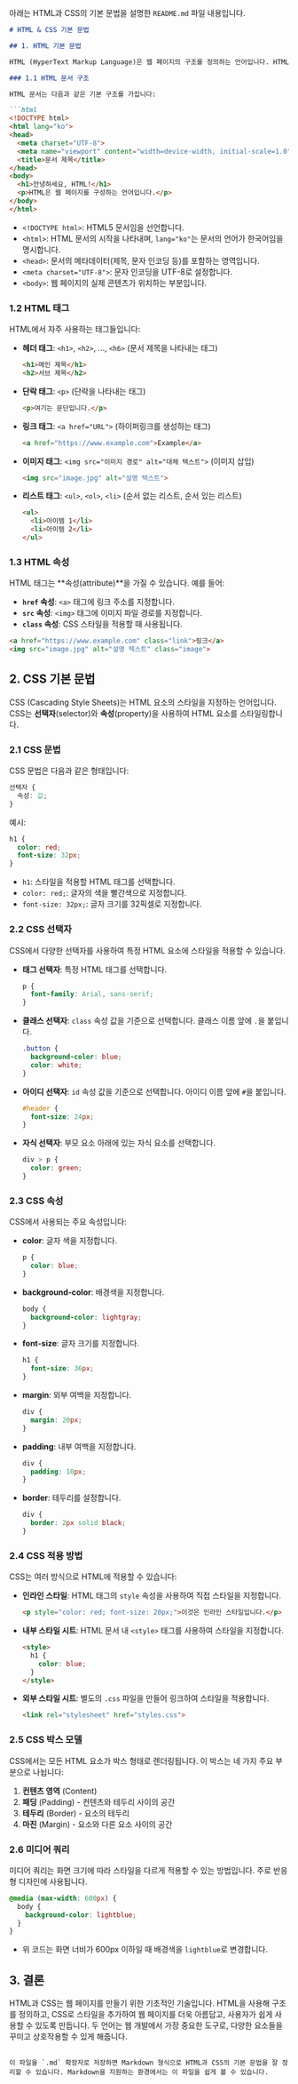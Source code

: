 아래는 HTML과 CSS의 기본 문법을 설명한 `README.md` 파일 내용입니다.

```markdown
# HTML & CSS 기본 문법

## 1. HTML 기본 문법

HTML (HyperText Markup Language)은 웹 페이지의 구조를 정의하는 언어입니다. HTML은 다양한 **태그**를 사용하여 웹 페이지의 요소들을 구성합니다.

### 1.1 HTML 문서 구조

HTML 문서는 다음과 같은 기본 구조를 가집니다:

```html
<!DOCTYPE html>
<html lang="ko">
<head>
  <meta charset="UTF-8">
  <meta name="viewport" content="width=device-width, initial-scale=1.0">
  <title>문서 제목</title>
</head>
<body>
  <h1>안녕하세요, HTML!</h1>
  <p>HTML은 웹 페이지를 구성하는 언어입니다.</p>
</body>
</html>
```

- `<!DOCTYPE html>`: HTML5 문서임을 선언합니다.
- `<html>`: HTML 문서의 시작을 나타내며, `lang="ko"`는 문서의 언어가 한국어임을 명시합니다.
- `<head>`: 문서의 메타데이터(제목, 문자 인코딩 등)를 포함하는 영역입니다.
- `<meta charset="UTF-8">`: 문자 인코딩을 UTF-8로 설정합니다.
- `<body>`: 웹 페이지의 실제 콘텐츠가 위치하는 부분입니다.

### 1.2 HTML 태그

HTML에서 자주 사용하는 태그들입니다:

- **헤더 태그**: `<h1>`, `<h2>`, ..., `<h6>` (문서 제목을 나타내는 태그)
  ```html
  <h1>메인 제목</h1>
  <h2>서브 제목</h2>
  ```

- **단락 태그**: `<p>` (단락을 나타내는 태그)
  ```html
  <p>여기는 문단입니다.</p>
  ```

- **링크 태그**: `<a href="URL">` (하이퍼링크를 생성하는 태그)
  ```html
  <a href="https://www.example.com">Example</a>
  ```

- **이미지 태그**: `<img src="이미지 경로" alt="대체 텍스트">` (이미지 삽입)
  ```html
  <img src="image.jpg" alt="설명 텍스트">
  ```

- **리스트 태그**: `<ul>`, `<ol>`, `<li>` (순서 없는 리스트, 순서 있는 리스트)
  ```html
  <ul>
    <li>아이템 1</li>
    <li>아이템 2</li>
  </ul>
  ```

### 1.3 HTML 속성

HTML 태그는 **속성(attribute)**을 가질 수 있습니다. 예를 들어:

- **`href` 속성**: `<a>` 태그에 링크 주소를 지정합니다.
- **`src` 속성**: `<img>` 태그에 이미지 파일 경로를 지정합니다.
- **`class` 속성**: CSS 스타일을 적용할 때 사용됩니다.

```html
<a href="https://www.example.com" class="link">링크</a>
<img src="image.jpg" alt="설명 텍스트" class="image">
```

## 2. CSS 기본 문법

CSS (Cascading Style Sheets)는 HTML 요소의 스타일을 지정하는 언어입니다. CSS는 **선택자**(selector)와 **속성**(property)을 사용하여 HTML 요소를 스타일링합니다.

### 2.1 CSS 문법

CSS 문법은 다음과 같은 형태입니다:

```css
선택자 {
  속성: 값;
}
```

예시:

```css
h1 {
  color: red;
  font-size: 32px;
}
```

- `h1`: 스타일을 적용할 HTML 태그를 선택합니다.
- `color: red;`: 글자의 색을 빨간색으로 지정합니다.
- `font-size: 32px;`: 글자 크기를 32픽셀로 지정합니다.

### 2.2 CSS 선택자

CSS에서 다양한 선택자를 사용하여 특정 HTML 요소에 스타일을 적용할 수 있습니다.

- **태그 선택자**: 특정 HTML 태그를 선택합니다.
  ```css
  p {
    font-family: Arial, sans-serif;
  }
  ```

- **클래스 선택자**: `class` 속성 값을 기준으로 선택합니다. 클래스 이름 앞에 `.`을 붙입니다.
  ```css
  .button {
    background-color: blue;
    color: white;
  }
  ```

- **아이디 선택자**: `id` 속성 값을 기준으로 선택합니다. 아이디 이름 앞에 `#`을 붙입니다.
  ```css
  #header {
    font-size: 24px;
  }
  ```

- **자식 선택자**: 부모 요소 아래에 있는 자식 요소를 선택합니다.
  ```css
  div > p {
    color: green;
  }
  ```

### 2.3 CSS 속성

CSS에서 사용되는 주요 속성입니다:

- **color**: 글자 색을 지정합니다.
  ```css
  p {
    color: blue;
  }
  ```

- **background-color**: 배경색을 지정합니다.
  ```css
  body {
    background-color: lightgray;
  }
  ```

- **font-size**: 글자 크기를 지정합니다.
  ```css
  h1 {
    font-size: 36px;
  }
  ```

- **margin**: 외부 여백을 지정합니다.
  ```css
  div {
    margin: 20px;
  }
  ```

- **padding**: 내부 여백을 지정합니다.
  ```css
  div {
    padding: 10px;
  }
  ```

- **border**: 테두리를 설정합니다.
  ```css
  div {
    border: 2px solid black;
  }
  ```

### 2.4 CSS 적용 방법

CSS는 여러 방식으로 HTML에 적용할 수 있습니다:

- **인라인 스타일**: HTML 태그의 `style` 속성을 사용하여 직접 스타일을 지정합니다.
  ```html
  <p style="color: red; font-size: 20px;">이것은 인라인 스타일입니다.</p>
  ```

- **내부 스타일 시트**: HTML 문서 내 `<style>` 태그를 사용하여 스타일을 지정합니다.
  ```html
  <style>
    h1 {
      color: blue;
    }
  </style>
  ```

- **외부 스타일 시트**: 별도의 `.css` 파일을 만들어 링크하여 스타일을 적용합니다.
  ```html
  <link rel="stylesheet" href="styles.css">
  ```

### 2.5 CSS 박스 모델

CSS에서는 모든 HTML 요소가 박스 형태로 렌더링됩니다. 이 박스는 네 가지 주요 부분으로 나뉩니다:

1. **컨텐츠 영역** (Content)
2. **패딩** (Padding) - 컨텐츠와 테두리 사이의 공간
3. **테두리** (Border) - 요소의 테두리
4. **마진** (Margin) - 요소와 다른 요소 사이의 공간

### 2.6 미디어 쿼리

미디어 쿼리는 화면 크기에 따라 스타일을 다르게 적용할 수 있는 방법입니다. 주로 반응형 디자인에 사용됩니다.

```css
@media (max-width: 600px) {
  body {
    background-color: lightblue;
  }
}
```

- 위 코드는 화면 너비가 600px 이하일 때 배경색을 `lightblue`로 변경합니다.

## 3. 결론

HTML과 CSS는 웹 페이지를 만들기 위한 기초적인 기술입니다. HTML을 사용해 구조를 정의하고, CSS로 스타일을 추가하여 웹 페이지를 더욱 아름답고, 사용자가 쉽게 사용할 수 있도록 만듭니다. 두 언어는 웹 개발에서 가장 중요한 도구로, 다양한 요소들을 꾸미고 상호작용할 수 있게 해줍니다.
```

이 파일을 `.md` 확장자로 저장하면 Markdown 형식으로 HTML과 CSS의 기본 문법을 잘 정리할 수 있습니다. Markdown을 지원하는 환경에서는 이 파일을 쉽게 볼 수 있습니다.
